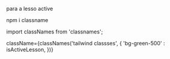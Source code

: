 para a lesso active

npm i classname

import classNames from 'classnames';

className={classNames('tailwind classses', {
  'bg-green-500' : isActiveLesson,
})}